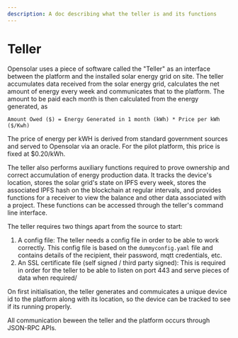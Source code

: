 ```yaml
---
description: A doc describing what the teller is and its functions
---
```


# Teller

Opensolar uses a piece of software called the "Teller" as an interface between the platform and the installed solar energy grid on site. The teller accumulates data received from the solar energy grid, calculates the net amount of energy every week and communicates that to the platform. The amount to be paid each month is then calculated from the energy generated, as  
  
`Amount Owed ($) = Energy Generated in 1 month (kWh) * Price per kWh ($/Kwh)`

The price of energy per kWH is derived from standard government sources and served to Opensolar via an oracle. For the pilot platform, this price is fixed at $0.20/kWh.

The teller also performs auxiliary functions required to prove ownership and correct accumulation of energy production data. It tracks the device's location, stores the solar grid's state on IPFS every week, stores the associated IPFS hash on the blockchain at regular intervals, and provides functions for a receiver to view the balance and other data associated with a project. These functions can be accessed through the teller's command line interface.

The teller requires two things apart from the source to start:

1. A config file: The teller needs a config file in order to be able to work correctly. This config file is based on the `dummyconfig.yaml` file and contains details of the recipient, their password, mqtt credentials, etc.
2. An SSL certificate file \(self signed / third party signed\): This is required in order for the teller to be able to listen on port 443 and serve pieces of data when required/

On first initialisation, the teller generates and commuicates a unique device id to the platform along with its location, so the device can be tracked to see if its running properly. 

All communication beween the teller and the platform occurs through JSON-RPC APIs.

